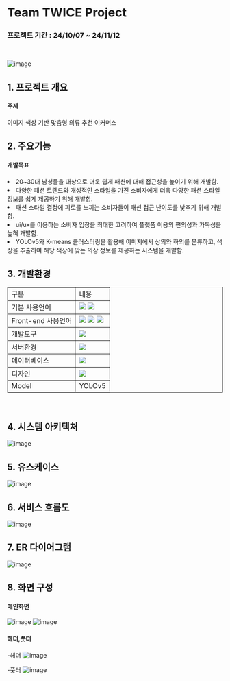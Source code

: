 
<h1>Team TWICE Project</h1>

<h3>프로젝트 기간 : 24/10/07 ~ 24/11/12</h3>
<br>

![image](https://github.com/user-attachments/assets/397d9161-ab0d-4d97-bd72-83d483a0f138)

<h2>1. 프로젝트 개요</h2>
<h4>주제</h4>
이미지 색상 기반 맞춤형 의류 추천 이커머스

<h2>2. 주요기능</h2>
<h4>개발목표</h4>
<li>20~30대 남성들을 대상으로 더욱 쉽게 패션에 대해 접근성을 높이기 위해 개발함.</li>
<li>다양한 패션 트렌드와 개성적인 스타일을 가진 소비자에게 더욱 다양한 패션 스타일 정보를 쉽게 제공하기 위해 개발함.</li>
<li>패션 스타일 결정에 피로를 느끼는 소비자들이 패션 접근 난이도를 낮추기 위해 개발함.</li>
<li>ui/ux를 이용하는 소비자 입장을 최대한 고려하여 플랫폼 이용의 편의성과 가독성을 높혀 개발함.</li>
<li>YOLOv5와 K-means 클러스터링을 활용해 이미지에서 상의와 하의를 분류하고, 색상을 추출하여 해당 색상에 맞는 의상 정보를 제공하는 시스템을 개발함.</li>

<h2>3. 개발환경</h2>
<table border = 1px solid black>
  <tr>
    <td>구분</td>
    <td>내용</td>
  </tr>
  <tr>
    <td>기본 사용언어</td>
    <td>
      <img src="https://img.shields.io/badge/Python-3776AB?style=for-the-badge&logo=Python&logoColor=white"/> 
      <img src="https://img.shields.io/badge/javascript-F7DF1E?style=for-the-badge&logo=javascript&logoColor=black">
    </td>
  </tr>

  <tr>
    <td>Front-end 사용언어</td>
    <td>
      <img src="https://img.shields.io/badge/HTML-E34F26?style=for-the-badge&logo=html5&logoColor=white">
      <img src="https://img.shields.io/badge/CSS-1572B6?style=for-the-badge&logo=css3&logoColor=white">
      <img src="https://img.shields.io/badge/javascript-F7DF1E?style=for-the-badge&logo=javascript&logoColor=black">
    </td>
  </tr>
  
  <tr>
    <td>개발도구</td>
    <td>
      <img src="https://img.shields.io/badge/VSCode-007ACC?style=for-the-badge&logo=VisualStudioCode&logoColor=white"/>
    </td>
  </tr>

  <tr>
    <td>서버환경</td>
    <td>
      <img src="https://img.shields.io/badge/Flask-000000?style=for-the-badge&logo=Flask&logoColor=white"/> 
    </td>
  </tr>
  
  <tr>
    <td>데이터베이스</td>
    <td>
      <img src="https://img.shields.io/badge/Oracle 11g-F80000?style=for-the-badge&logo=Oracle&logoColor=white"/>
    </td>
  </tr>
  
  <tr>
    <td>디자인</td>
    <td>
      <img src="https://img.shields.io/badge/Figma-F24E1E?style=for-the-badge&logo=Figma&logoColor=white"/>
    </td>
  </tr>

  <tr>
    <td>Model</td>
    <td>
      YOLOv5
    </td>
  </tr>
</table>

<br>
<h2>4. 시스템 아키텍처</h2>

![image](https://github.com/user-attachments/assets/71c7b3fb-b516-4419-9344-bab4b0fbe887)

<h2>5. 유스케이스</h2>

![image](https://github.com/user-attachments/assets/43945572-b362-46ae-8215-e5789cceb10f)

<h2>6. 서비스 흐름도</h2>

![image](https://github.com/user-attachments/assets/0514a72d-5816-447e-850f-d8cdac9c9b43)

<h2>7. ER 다이어그램</h2>

![image](https://github.com/user-attachments/assets/684b191b-fab3-4efd-a3ef-224b977ef05e)

<h2>8. 화면 구성</h2>
<h4>메인화면</h4>

![image](https://github.com/user-attachments/assets/8fd1526c-4a55-4409-84f9-cea1e73843a7)
![image](https://github.com/user-attachments/assets/eb16476e-0a82-4ed2-bc09-57ab71e3c279)

<h4>헤더,풋터</h4>

-헤더
![image](https://github.com/user-attachments/assets/398b436f-f863-4521-a662-0e19c1edaa6b)

-풋터
![image](https://github.com/user-attachments/assets/a9121e5a-c7b1-4099-8374-253c55b39168)







